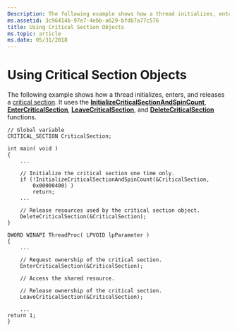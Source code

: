 ```yaml
---
Description: The following example shows how a thread initializes, enters, and releases a critical section. It uses the InitializeCriticalSectionAndSpinCount, EnterCriticalSection, LeaveCriticalSection, and DeleteCriticalSection functions.
ms.assetid: 3c96414b-97e7-4ebb-a629-bfdb7a77c576
title: Using Critical Section Objects
ms.topic: article
ms.date: 05/31/2018
---
```


# Using Critical Section Objects

The following example shows how a thread initializes, enters, and releases a [critical section](critical-section-objects.md). It uses the [**InitializeCriticalSectionAndSpinCount**](https://msdn.microsoft.com/library/ms683476(v=VS.85).aspx), [**EnterCriticalSection**](https://msdn.microsoft.com/library/ms682608(v=VS.85).aspx), [**LeaveCriticalSection**](https://msdn.microsoft.com/library/ms684169(v=VS.85).aspx), and [**DeleteCriticalSection**](https://msdn.microsoft.com/library/ms682552(v=VS.85).aspx) functions.

``` syntax
// Global variable
CRITICAL_SECTION CriticalSection; 

int main( void )
{
    ...

    // Initialize the critical section one time only.
    if (!InitializeCriticalSectionAndSpinCount(&CriticalSection, 
        0x00000400) ) 
        return;
    ...

    // Release resources used by the critical section object.
    DeleteCriticalSection(&CriticalSection);
}

DWORD WINAPI ThreadProc( LPVOID lpParameter )
{
    ...

    // Request ownership of the critical section.
    EnterCriticalSection(&CriticalSection); 

    // Access the shared resource.

    // Release ownership of the critical section.
    LeaveCriticalSection(&CriticalSection);

    ...
return 1;
}
```

 

 



